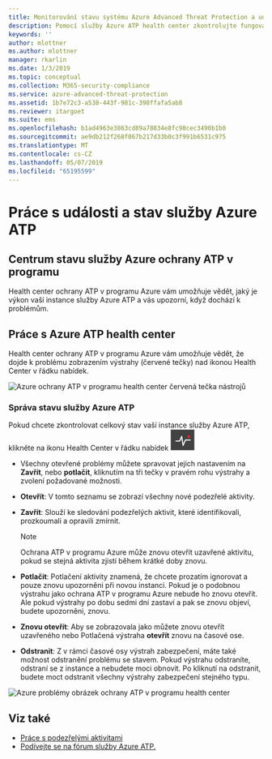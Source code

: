 ```yaml
---
title: Monitorování stavu systému Azure Advanced Threat Protection a událostí | Dokumentace Microsoftu
description: Pomocí služby Azure ATP health center zkontrolujte fungování služby Azure ATP a upozorní vás na potenciální problémy a zobrazit systémové události v prohlížeči událostí.
keywords: ''
author: mlottner
ms.author: mlottner
manager: rkarlin
ms.date: 1/3/2019
ms.topic: conceptual
ms.collection: M365-security-compliance
ms.service: azure-advanced-threat-protection
ms.assetid: 1b7e72c3-a538-443f-981c-398ffafa5ab8
ms.reviewer: itargoet
ms.suite: ems
ms.openlocfilehash: b1ad4963e3863cd89a78834e8fc98cec3490b1b0
ms.sourcegitcommit: ae9db212f268f067b217d33b0c3f991b6531c975
ms.translationtype: MT
ms.contentlocale: cs-CZ
ms.lasthandoff: 05/07/2019
ms.locfileid: "65195599"
---
```

# <a name="work-with-azure-atp-health-and-events"></a>Práce s události a stav služby Azure ATP

## <a name="azure-atp-health-center"></a>Centrum stavu služby Azure ochrany ATP v programu 

Health center ochrany ATP v programu Azure vám umožňuje vědět, jaký je výkon vaší instance služby Azure ATP a vás upozorní, když dochází k problémům.

## <a name="working-with-the-azure-atp-health-center"></a>Práce s Azure ATP health center

Health center ochrany ATP v programu Azure vám umožňuje vědět, že dojde k problému zobrazením výstrahy (červené tečky) nad ikonou Health Center v řádku nabídek.

![Azure ochrany ATP v programu health center červená tečka nástrojů](media/atp-health-bar.png)

### <a name="managing-azure-atp-health"></a>Správa stavu služby Azure ATP
Pokud chcete zkontrolovat celkový stav vaší instance služby Azure ATP, klikněte na ikonu Health Center v řádku nabídek ![Azure ikona center stavu ochrany ATP v programu](media/atp-red-dot.png)

-   Všechny otevřené problémy můžete spravovat jejich nastavením na **Zavřít**, nebo **potlačit**, kliknutím na tři tečky v pravém rohu výstrahy a zvolení požadované možnosti.

-   **Otevřít**: V tomto seznamu se zobrazí všechny nové podezřelé aktivity.

-   **Zavřít**: Slouží ke sledování podezřelých aktivit, které identifikovali, prozkoumali a opravili zmírnit.

    > [!NOTE]
    > Ochrana ATP v programu Azure může znovu otevřít uzavřené aktivitu, pokud se stejná aktivita zjistí během krátké doby znovu.
    
-   **Potlačit**: Potlačení aktivity znamená, že chcete prozatím ignorovat a pouze znovu upozorněni při novou instanci. Pokud je o podobnou výstrahu jako ochrana ATP v programu Azure nebude ho znovu otevřít. Ale pokud výstrahy po dobu sedmi dní zastaví a pak se znovu objeví, budete upozorněni, znovu.

-   **Znovu otevřít**: Aby se zobrazovala jako můžete znovu otevřít uzavřeného nebo Potlačená výstraha **otevřít** znovu na časové ose.

-   **Odstranit**: Z v rámci časové osy výstrah zabezpečení, máte také možnost odstranění problému se stavem. Pokud výstrahu odstraníte, odstraní se z instance a nebudete moci obnovit. Po kliknutí na odstranit, budete moct odstranit všechny výstrahy zabezpečení stejného typu.



![Azure problémy obrázek ochrany ATP v programu health center](media/atp-health-issue.png)






## <a name="see-also"></a>Viz také

- [Práce s podezřelými aktivitami](working-with-suspicious-activities.md)
- [Podívejte se na fórum služby Azure ATP.](https://aka.ms/azureatpcommunity)
